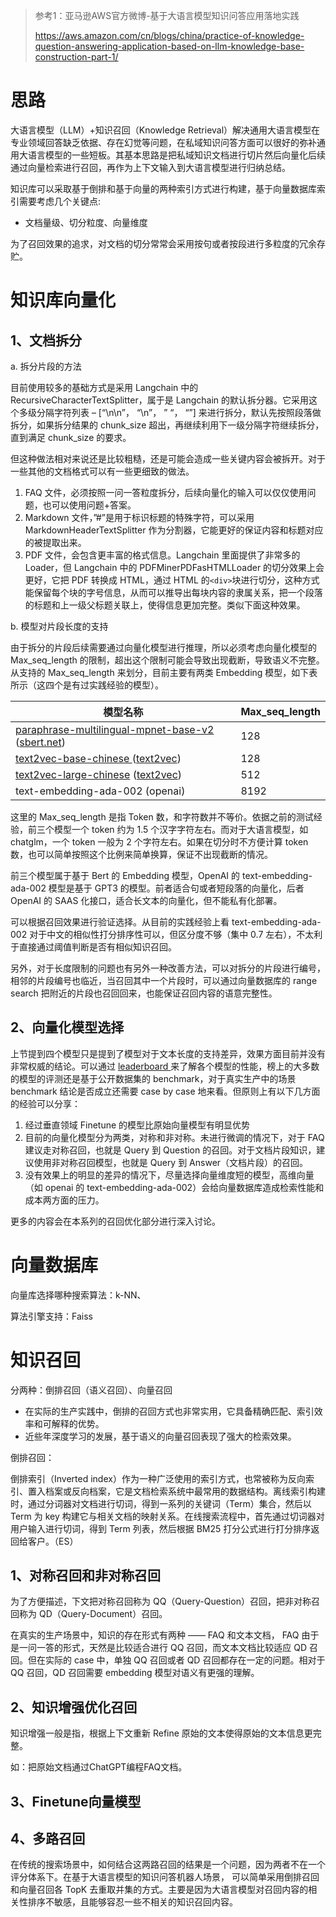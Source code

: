 > 参考1：亚马逊AWS官方微博-基于大语言模型知识问答应用落地实践
>
> https://aws.amazon.com/cn/blogs/china/practice-of-knowledge-question-answering-application-based-on-llm-knowledge-base-construction-part-1/



# 思路

大语言模型（LLM）+知识召回（Knowledge Retrieval）解决通用大语言模型在专业领域回答缺乏依据、存在幻觉等问题，在私域知识问答方面可以很好的弥补通用大语言模型的一些短板。其基本思路是把私域知识文档进行切片然后向量化后续通过向量检索进行召回，再作为上下文输入到大语言模型进行归纳总结。

知识库可以采取基于倒排和基于向量的两种索引方式进行构建，基于向量数据库索引需要考虑几个关键点:

* 文档量级、切分粒度、向量维度

为了召回效果的追求，对文档的切分常常会采用按句或者按段进行多粒度的冗余存贮。

# 知识库向量化

## 1、文档拆分

a. 拆分片段的方法

目前使用较多的基础方式是采用 Langchain 中的 RecursiveCharacterTextSplitter，属于是 Langchain 的默认拆分器。它采用这个多级分隔字符列表 – [“\n\n”， “\n”， ” “， “”] 来进行拆分，默认先按照段落做拆分，如果拆分结果的 chunk_size 超出，再继续利用下一级分隔字符继续拆分，直到满足 chunk_size 的要求。

但这种做法相对来说还是比较粗糙，还是可能会造成一些关键内容会被拆开。对于一些其他的文档格式可以有一些更细致的做法。

1. FAQ 文件，必须按照一问一答粒度拆分，后续向量化的输入可以仅仅使用问题，也可以使用问题+答案。
2. Markdown 文件，”#”是用于标识标题的特殊字符，可以采用 MarkdownHeaderTextSplitter 作为分割器，它能更好的保证内容和标题对应的被提取出来。
3. PDF 文件，会包含更丰富的格式信息。Langchain 里面提供了非常多的 Loader，但 Langchain 中的 PDFMinerPDFasHTMLLoader 的切分效果上会更好，它把 PDF 转换成 HTML，通过 HTML 的`<div>`块进行切分，这种方式能保留每个块的字号信息，从而可以推导出每块内容的隶属关系，把一个段落的标题和上一级父标题关联上，使得信息更加完整。类似下面这种效果。

b. 模型对片段长度的支持

由于拆分的片段后续需要通过向量化模型进行推理，所以必须考虑向量化模型的 Max_seq_length 的限制，超出这个限制可能会导致出现截断，导致语义不完整。从支持的 Max_seq_length 来划分，目前主要有两类 Embedding 模型，如下表所示（这四个是有过实践经验的模型）。

| 模型名称                                                     | Max_seq_length |
| ------------------------------------------------------------ | -------------- |
| [paraphrase-multilingual-mpnet-base-v2](https://huggingface.co/sentence-transformers/paraphrase-multilingual-mpnet-base-v2) ([sbert.net](http://sbert.net/)) | 128            |
| [text2vec-base-chinese ](https://huggingface.co/shibing624/text2vec-base-chinese) ([text2vec](https://pypi.org/project/text2vec/)) | 128            |
| [text2vec-large-chinese](https://huggingface.co/GanymedeNil/text2vec-large-chinese) ([text2vec](https://pypi.org/project/text2vec/)) | 512            |
| text-embedding-ada-002 (openai)                              | 8192           |

这里的 Max_seq_length 是指 Token 数，和字符数并不等价。依据之前的测试经验，前三个模型一个 token 约为 1.5 个汉字字符左右。而对于大语言模型，如 chatglm，一个 token 一般为 2 个字符左右。如果在切分时不方便计算 token 数，也可以简单按照这个比例来简单换算，保证不出现截断的情况。

前三个模型属于基于 Bert 的 Embedding 模型，OpenAI 的 text-embedding-ada-002 模型是基于 GPT3 的模型。前者适合句或者短段落的向量化，后者 OpenAI 的 SAAS 化接口，适合长文本的向量化，但不能私有化部署。

可以根据召回效果进行验证选择。从目前的实践经验上看 text-embedding-ada-002 对于中文的相似性打分排序性可以，但区分度不够（集中 0.7 左右），不太利于直接通过阈值判断是否有相似知识召回。

另外，对于长度限制的问题也有另外一种改善方法，可以对拆分的片段进行编号，相邻的片段编号也临近，当召回其中一个片段时，可以通过向量数据库的 range search 把附近的片段也召回回来，也能保证召回内容的语意完整性。

## 2、向量化模型选择

上节提到四个模型只是提到了模型对于文本长度的支持差异，效果方面目前并没有非常权威的结论。可以通过 [leaderboard ](https://huggingface.co/spaces/mteb/leaderboard)来了解各个模型的性能，榜上的大多数的模型的评测还是基于公开数据集的 benchmark，对于真实生产中的场景 benchmark 结论是否成立还需要 case by case 地来看。但原则上有以下几方面的经验可以分享：

1. 经过垂直领域 Finetune 的模型比原始向量模型有明显优势
2. 目前的向量化模型分为两类，对称和非对称。未进行微调的情况下，对于 FAQ 建议走对称召回，也就是 Query 到 Question 的召回。对于文档片段知识，建议使用非对称召回模型，也就是 Query 到 Answer（文档片段）的召回。
3. 没有效果上的明显的差异的情况下，尽量选择向量维度短的模型，高维向量（如 openai 的 text-embedding-ada-002）会给向量数据库造成检索性能和成本两方面的压力。

更多的内容会在本系列的召回优化部分进行深入讨论。

# 向量数据库

向量库选择哪种搜索算法：k-NN、

算法引擎支持：Faiss



# 知识召回

分两种：倒排召回（语义召回）、向量召回

* 在实际的生产实践中，倒排的召回方式也非常实用，它具备精确匹配、索引效率和可解释的优势。
* 近些年深度学习的发展，基于语义的向量召回表现了强大的检索效果。

倒排召回：

倒排索引（Inverted index）作为一种广泛使用的索引方式，也常被称为反向索引、置入档案或反向档案，它是文档检索系统中最常用的数据结构。离线索引构建时，通过分词器对文档进行切词，得到一系列的关键词（Term）集合，然后以 Term 为 key 构建它与相关文档的映射关系。在线搜索流程中，首先通过切词器对用户输入进行切词，得到 Term 列表，然后根据 BM25 打分公式进行打分排序返回给客户。（ES）



## 1、对称召回和非对称召回

为了方便描述，下文把对称召回称为 QQ（Query-Question）召回，把非对称召回称为 QD（Query-Document）召回。

在真实的生产场景中，知识的存在形式有两种 —— FAQ 和文本文档， FAQ 由于是一问一答的形式，天然是比较适合进行 QQ 召回，而文本文档比较适应 QD 召回。但在实际的 case 中，单独 QQ 召回或者 QD 召回都存在一定的问题。相对于 QQ 召回，QD 召回需要 embedding 模型对语义有更强的理解。



## 2、知识增强优化召回

知识增强一般是指，根据上下文重新 Refine 原始的文本使得原始的文本信息更完整。

如：把原始文档通过ChatGPT编程FAQ文档。

## 3、Finetune向量模型

## 4、多路召回

在传统的搜索场景中，如何结合这两路召回的结果是一个问题，因为两者不在一个评分体系下。在基于大语言模型的知识问答机器人场景， 可以简单采用倒排召回和向量召回各 TopK 去重取并集的方式。主要是因为大语言模型对召回内容的相关性排序不敏感，且能够容忍一些不相关的知识召回内容。